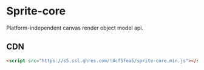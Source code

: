 # Sprite-core

Platform-independent canvas render object model api.

## CDN

```html
<script src="https://s5.ssl.qhres.com/!4cf5fea5/sprite-core.min.js"></script>
```
